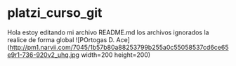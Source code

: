 # platzi_curso_git

Hola estoy editando mi archivo README.md
los archivos ignorados la realice de forma global
![POrtogas D. Ace](http://pm1.narvii.com/7045/1b57b80a88253799b255a0c55058537cd6ce65e9r1-736-920v2_uhq.jpg width=200 height=200)
